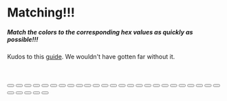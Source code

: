 # Matching!!!

##### Match the colors to the corresponding hex values as quickly as possible!!!


Kudos to this [guide](https://marina-ferreira.github.io/tutorials/js/memory-game/). We wouldn't have gotten far without it.



<body class="MemBoard">
  <br>

  <button class="Card"></button>
  <button class="Card"></button>
  <button class="Card"></button>
  <button class="Card"></button>
  <button class="Card"></button>
  <button class="Card"></button>
  <button class="Card"></button>
  <button class="Card"></button>
  <button class="Card"></button>
  <button class="Card"></button>
  <button class="Card"></button>
  <button class="Card"></button>
  <button class="Card"></button>
  <button class="Card"></button>
  <button class="Card"></button>
  <button class="Card"></button>
  <button class="Card"></button>
  <button class="Card"></button>
  <button class="Card"></button>
  <button class="Card"></button>
  <button class="Card"></button>
  <button class="Card"></button>
  <button class="Card"></button>
  <button class="Card"></button>
  <button class="Card"></button>
  <button class="Card"></button>
  <button class="Card"></button>
  <button class="Card"></button>
  <button class="Card"></button>
  <button class="Card"></button>

  <br>

</body>
